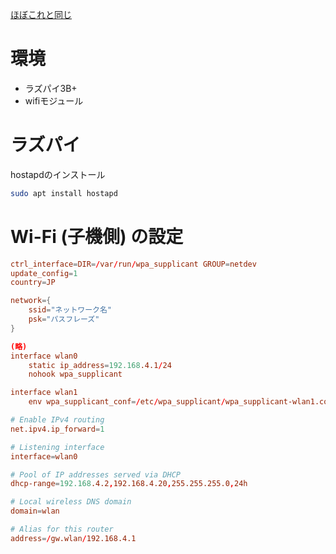 [ほぼこれと同じ](https://www.raspberrypi.com/documentation/computers/configuration.html#setting-up-a-routed-wireless-access-point)
# 環境
- ラズパイ3B+
- wifiモジュール

# ラズパイ

hostapdのインストール
```bash
sudo apt install hostapd
```

# Wi-Fi (子機側) の設定
```:/etc/wpa_supplicant/wpa_supplicant-wlan1.conf
ctrl_interface=DIR=/var/run/wpa_supplicant GROUP=netdev
update_config=1
country=JP

network={
    ssid="ネットワーク名"
    psk="パスフレーズ"
}
```

```:/etc/dhcpd.conf
(略)
interface wlan0
    static ip_address=192.168.4.1/24
    nohook wpa_supplicant

interface wlan1
    env wpa_supplicant_conf=/etc/wpa_supplicant/wpa_supplicant-wlan1.conf
```

```:/etc/sysctl.d/routed-ap.conf
# Enable IPv4 routing
net.ipv4.ip_forward=1
```
```:/etc/dnsmasq.conf
# Listening interface
interface=wlan0

# Pool of IP addresses served via DHCP
dhcp-range=192.168.4.2,192.168.4.20,255.255.255.0,24h

# Local wireless DNS domain
domain=wlan

# Alias for this router
address=/gw.wlan/192.168.4.1
```
